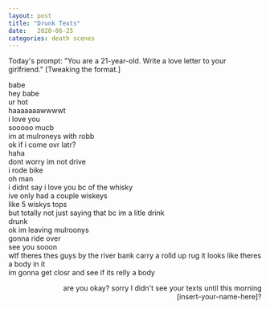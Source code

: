 ```yaml
---
layout: post
title: "Drunk Texts"
date:   2020-06-25
categories: death scenes
---
```

Today's prompt: "You are a 21-year-old. Write a love letter to your girlfriend." [Tweaking the format.]

babe   
hey babe   
ur hot   
haaaaaaawwwwt   
i love you   
sooooo mucb   
im at mulroneys with robb   
ok if i come ovr latr?   
haha   
dont worry im not drive   
i rode bike   
oh man   
i didnt say i love you bc of the whisky   
ive only had a couple wiskeys   
like 5 wiskys tops   
but totally not just saying that bc im a litle drink  
drunk   
ok im leaving mulroonys   
gonna ride over   
see you sooon   
wtf theres thes guys by the river bank carry a rolld up rug it looks like theres a body in it   
im gonna get closr and see if its relly a body   
<div style="text-align: right">are you okay? sorry I didn't see your texts until this morning</div>   
<div style="text-align: right">[insert-your-name-here]?</div>
